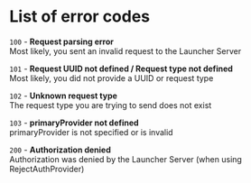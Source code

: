 # List of error codes

`100` - **Request parsing error**  
Most likely, you sent an invalid request to the Launcher Server

`101` - **Request UUID not defined / Request type not defined**  
Most likely, you did not provide a UUID or request type

`102` - **Unknown request type**  
The request type you are trying to send does not exist

`103` - **primaryProvider not defined**  
primaryProvider is not specified or is invalid

`200` - **Authorization denied**  
Authorization was denied by the Launcher Server (when using RejectAuthProvider)
